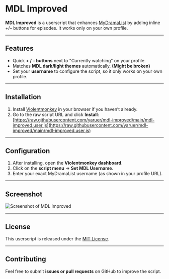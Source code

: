 # MDL Improved

**MDL Improved** is a userscript that enhances [MyDramaList](https://mydramalist.com) by adding inline +/– buttons for episodes. It works only on your own profile.

---

## Features

- Quick **+ / – buttons** next to "Currently watching" on your profile.
- Matches **MDL dark/light themes** automatically. **(Might be broken)**
- Set your **username** to configure the script, so it only works on your own profile.

---

## Installation

1. Install [Violentmonkey](https://violentmonkey.github.io/) in your browser if you haven’t already.
2. Go to the raw script URL and click **Install**:  
   [https://raw.githubusercontent.com/yaruer/mdl-improved/main/mdl-improved.user.js](https://raw.githubusercontent.com/yaruer/mdl-improved/main/mdl-improved.user.js)

---

## Configuration

1. After installing, open the **Violentmonkey dashboard**.
2. Click on the **script menu** → **Set MDL Username**.
3. Enter your exact MyDramaList username (as shown in your profile URL).

---

## Screenshot

![Screenshot of MDL Improved](https://github.com/yaruer/mdl-improved/blob/main/buttons.png?raw=true)

---

## License

This userscript is released under the [MIT License](LICENSE).

---

## Contributing

Feel free to submit **issues or pull requests** on GitHub to improve the script.
